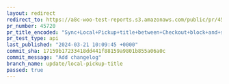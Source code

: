 ```yaml
---
layout: redirect
redirect_to: https://a8c-woo-test-reports.s3.amazonaws.com/public/pr/45720/api/index.html
pr_number: 45720
pr_title_encoded: "Sync+Local+Pickup+title+between+Checkout+block+and+shipping+settings+UI+and+vice%2Fversa"
pr_test_type: api
last_published: "2024-03-21 10:09:45 +0000"
commit_sha: 17159b17233418dd441f88159a9801b855a06a0c
commit_message: "Add changelog"
branch_name: update/local-pickup-title
passed: true
---
```

